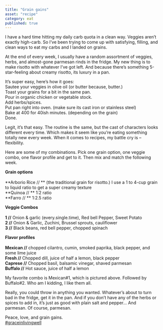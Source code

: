 ```yaml
---
title: "Grain gains"
asset: "recipe" 
category: eat
published: true
---
```


I have a hard time hitting my daily carb quota in a clean way. Veggies aren’t exactly high-carb. So I’ve been trying to come up with satisfying, filling, and clean ways to eat my carbs and I landed on grains.

At the end of every week, I usually have a random assortment of veggies, herbs, and almost-gone parmesan rinds in the fridge. My new thing is to make risotto with whatever I’ve got left. And because there’s something 5-star-feeling about creamy risotto, its luxury in a pan.

It’s super easy, here’s how it goes:
<br/>Sautee your veggies in olive oil (or butter because, butter.)
<br/>Toast your grains for a bit in the same pan.
<br/>Pour in organic chicken or vegetable stock.
<br/>Add herbs/spices.
<br/>Put pan right into oven. (make sure its cast iron or stainless steel)
<br/>Bake at 400 for 40ish minutes. (depending on the grain)
<br/>Done.

Legit, it’s that easy. The routine is the same, but the cast of characters looks different every time. Which makes it seem like you’re eating something totally new every week. When it comes to recipes, my battle cry is – flexibility. 

Here are some of my combinations. Pick one grain option, one veggie combo, one flavor profile and get to it. Then mix and match the following week.

**Grain options** <br/>
<br/> **Arborio Rice // ** (the traditional grain for risotto.) I use a 1 to 4-cup grain to liquid ratio to get a super creamy texture
<br/> **Quinoa // ** 1:2 ratio
<br/> **Farro // ** 1:2.5 ratio

**Veggie Combos** <br/>
<br/> **1 //** Onion & garlic (every.single.time), Red bell Pepper, Sweet Potato
<br/> **2 //** Onion & Garlic, Zuchini, Brussel sprouts, cauliflower
<br/> **3 //** Black beans, red bell pepper, chopped spinach

**Flavor profiles** <br/>
<br/> **Mexican //** chopped cilantro, cumin, smoked paprika, black pepper, and some lime juice
<br/> **Fresh //** Chopped dill, juice of half a lemon, black pepper
<br/> **Caprese //** Chopped basil, balsamic vinegar, shaved parmesan
<br/> **Buffalo //** Hot sauce, juice of half a lemon

My favorite combo is Mexican#1, which is pictured above. Followed by Buffalo#2. Who am I kidding, I like them all.

Really, you could throw in anything you wanted. Whatever’s about to turn bad in the fridge, get it in the pan. And if you don’t have any of the herbs or spices to add in, it’s just as good with plain salt and pepper... And parmesan. Of course, parmesan.

Peace, love, and grain gains.
<br/>[#graceinlivingwell]( https://www.instagram.com/explore/tags/graceinlivingwell/)
